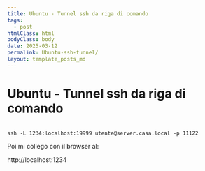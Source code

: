 ```yaml
---
title: Ubuntu - Tunnel ssh da riga di comando
tags:
  - post
htmlClass: html
bodyClass: body
date: 2025-03-12
permalink: Ubuntu-ssh-tunnel/
layout: template_posts_md
---
```

# Ubuntu - Tunnel ssh da riga di comando

```

ssh -L 1234:localhost:19999 utente@server.casa.local -p 11122

```


Poi mi collego con il browser al:

http://localhost:1234

